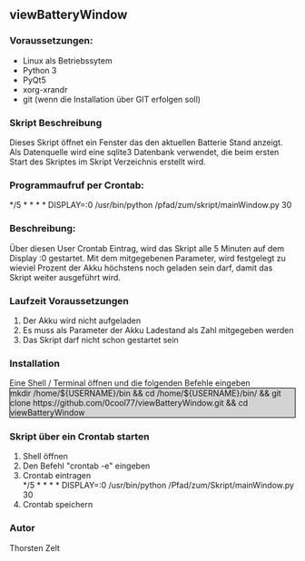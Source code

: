 <h2>viewBatteryWindow</h2>

<h3>Voraussetzungen:</h3>
<ul>
	<li>Linux als Betriebssytem</li>
	<li>Python 3</li>
	<li>PyQt5</li>
	<li>xorg-xrandr</li>
    <li>git (wenn die Installation über GIT erfolgen soll)</li>
</ul>
<h3>Skript Beschreibung</h3>
Dieses Skript öffnet ein Fenster das den aktuellen Batterie Stand anzeigt.<br />
Als Datenquelle wird eine sqlite3 Datenbank verwendet, die beim ersten Start des Skriptes im Skript Verzeichnis
erstellt wird.<br />
<h3>Programmaufruf per Crontab:</h3>
*/5  *  *  *  * DISPLAY=:0 /usr/bin/python /pfad/zum/skript/mainWindow.py 30<br />
<h3>Beschreibung:</h3>
Über diesen User Crontab Eintrag, wird das Skript alle 5 Minuten auf dem Display :0 gestartet.
Mit dem mitgegebenen Parameter, wird festgelegt zu wieviel Prozent der Akku höchstens noch geladen
sein darf, damit das Skript weiter ausgeführt wird.
<h3>Laufzeit Voraussetzungen</h3>
<ol>
	<li>Der Akku wird nicht aufgeladen</li>
	<li>Es muss als Parameter der Akku Ladestand als Zahl mitgegeben werden</li>
	<li>Das Skript darf nicht schon gestartet sein</li>
</ol>
<h3>Installation</h3>
Eine Shell / Terminal öffnen und die folgenden Befehle eingeben
<div style="background-color:lightgray; border-color:#000000;border-width:1px;border-style:solid">
mkdir /home/${USERNAME}/bin && cd /home/${USERNAME}/bin/ && git clone https://github.com/0cool77/viewBatteryWindow.git && cd viewBatteryWindow 
</div>
<h3>Skript über ein Crontab starten</h3>
<ol> 
    <li>Shell öffnen</li>
    <li>Den Befehl "crontab -e" eingeben</li>
    <li>Crontab eintragen<br />*/5  *  *  *  * DISPLAY=:0 /usr/bin/python /Pfad/zum/Skript/mainWindow.py 30</li>
    <li>Crontab speichern</li>
</ol>

<h3>Autor</h3>
Thorsten Zelt
